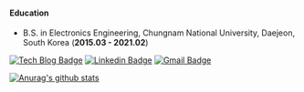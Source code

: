 #### Education
* B.S. in Electronics Engineering, Chungnam National University, Daejeon, South Korea (**2015.03 - 2021.02**)

[![Tech Blog Badge](http://img.shields.io/badge/-Tech%20blog-black?style=flat-square&logo=github&link=https://2gunsu.github.io/)](https://2gunsu.github.io/)
[![Linkedin Badge](https://img.shields.io/badge/-LinkedIn-blue?style=flat-square&logo=Linkedin&logoColor=white&link=https://www.linkedin.com/in/geonsoo-lee-a97045203/)](https://www.linkedin.com/in/geonsoo-lee-a97045203/)
[![Gmail Badge](https://img.shields.io/badge/Gmail-d14836?style=flat-square&logo=Gmail&logoColor=white&link=mailto:lgs9505@gmail.com)](mailto:lgs9505@gmail.com)
	

[![Anurag's github stats](https://github-readme-stats.vercel.app/api?username=2gunsu)](https://github.com/anuraghazra/github-readme-stats)

<!--
**2gunsu/2gunsu** is a ✨ _special_ ✨ repository because its `README.md` (this file) appears on your GitHub profile.

Here are some ideas to get you started:

- 🔭 I’m currently working on ...
- 🌱 I’m currently learning ...
- 👯 I’m looking to collaborate on ...
- 🤔 I’m looking for help with ...
- 💬 Ask me about ...
- 📫 How to reach me: ...
- 😄 Pronouns: ...
- ⚡ Fun fact: ...
-->
